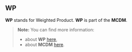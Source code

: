 WP
----------


**WP** stands for Weighted Product. **WP** is part of the **MCDM**.

> **Note:** You can find more information:
> - about **WP** [here][1],
> - about **MCDM** [here][2].


  [1]: https://en.wikipedia.org/wiki/Weighted_product_model
  [2]: https://en.wikipedia.org/wiki/Multiple-criteria_decision_analysis

